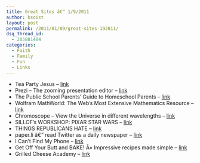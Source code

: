 ```yaml
---
title: Great Sites â€“ 1/9/2011
author: bsoist
layout: post
permalink: /2011/01/09/great-sites-192011/
dsq_thread_id:
  - 205881484
categories:
  - Faith
  - Family
  - Fun
  - Links
---
```

  * Tea Party Jesus &#8211; [link][1] 
  * Prezi &#8211; The zooming presentation editor &#8211; [link][2] 
  * The Public School Parents&#8217; Guide to Homeschool Parents &#8211; [link][3] 
  * Wolfram MathWorld: The Web&#8217;s Most Extensive Mathematics Resource &#8211; [link][4] 
  * Chromoscope &#8211; View the Universe in different wavelengths &#8211; [link][5] 
  * SILLOF&#8217;s WORKSHOP: PIXAR STAR WARS &#8211; [link][6] 
  * THINGS REPUBLICANS HATE &#8211; [link][7] 
  * paper.li â€“ read Twitter as a daily newspaper &#8211; [link][8] 
  * I Can&#8217;t Find My Phone &#8211; [link][9] 
  * Get Off Your Butt and BAKE! Â» Impressive recipes made simple &#8211; [link][10] 
  * Grilled Cheese Academy &#8211; [link][11]

 [1]: http://teapartyjesus.tumblr.com/
 [2]: http://prezi.com/
 [3]: http://networkedblogs.com/3gEMZ
 [4]: http://mathworld.wolfram.com/
 [5]: http://www.chromoscope.net/
 [6]: http://www.sillof.com/Drawings.htm
 [7]: http://thethingsrepublicanshate.com/?page_id=405
 [8]: http://paper.li/
 [9]: http://www.icantfindmyphone.com/
 [10]: http://www.justgetoffyourbuttandbake.com/
 [11]: http://delicious.com/bsoist/s